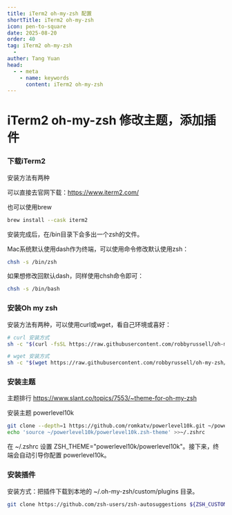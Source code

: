 ```yaml
---
title: iTerm2 oh-my-zsh 配置
shortTitle: iTerm2 oh-my-zsh
icon: pen-to-square
date: 2025-08-20
order: 40
tag: iTerm2 oh-my-zsh
  - 
auther: Tang Yuan
head:
  - - meta
    - name: keywords
      content: iTerm2 oh-my-zsh
---
```



# iTerm2 oh-my-zsh 修改主题，添加插件


### 下载iTerm2

安装方法有两种

可以直接去官网下载：https://www.iterm2.com/

也可以使用brew
```bash
brew install --cask iterm2
```

安装完成后，在/bin目录下会多出一个zsh的文件。

Mac系统默认使用dash作为终端，可以使用命令修改默认使用zsh：

```bash
chsh -s /bin/zsh
```

如果想修改回默认dash，同样使用chsh命令即可：

```bash
chsh -s /bin/bash
```


### 安装Oh my zsh

安装方法有两种，可以使用curl或wget，看自己环境或喜好：

```bash
# curl 安装方式
sh -c "$(curl -fsSL https://raw.githubusercontent.com/robbyrussell/oh-my-zsh/master/tools/install.sh)"
```

```bash
# wget 安装方式
sh -c "$(wget https://raw.githubusercontent.com/robbyrussell/oh-my-zsh/master/tools/install.sh -O -)"
```



### 安装主题

主题排行 https://www.slant.co/topics/7553/~theme-for-oh-my-zsh

安装主题 powerlevel10k

```bash
git clone --depth=1 https://github.com/romkatv/powerlevel10k.git ~/powerlevel10k
echo 'source ~/powerlevel10k/powerlevel10k.zsh-theme' >>~/.zshrc
```

在 ~/.zshrc 设置 ZSH_THEME="powerlevel10k/powerlevel10k"。接下来，终端会自动引导你配置 powerlevel10k。


### 安装插件

安装方式：把插件下载到本地的 ~/.oh-my-zsh/custom/plugins 目录。
```bash
git clone https://github.com/zsh-users/zsh-autosuggestions ${ZSH_CUSTOM:-~/.oh-my-zsh/custom}/plugins/zsh-autosuggestions
```